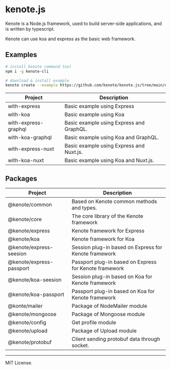 # kenote.js

Kenote is a Node.js framework, used to build server-side applications, and is written by typescript.

Kenote can use koa and express as the basic web framework.

## Examples

```bash
# install kenote command tool
npm i -g kenote-cli

# download & install example
kenote create --example https://github.com/kenote/kenote.js/tree/main/examples/<example-name> <dir-path>
```

| Project | Description |
|----|----|
| with-express | Basic example using Express |
| with-koa | Basic example using Koa |
| with-express-graphql | Basic example using Express and GraphQL. |
| with-koa-graphql | Basic example using Koa and GraphQL. |
| with-express-nuxt | Basic example using Express and Nuxt.js. |
| with-koa-nuxt | Basic example using Koa and Nuxt.js. |

## Packages

| Project | Description |
|----|----|
| @kenote/common | Based on Kenote common methods and types. |
| @kenote/core | The core library of the Kenote framework |
| @kenote/express | Kenote framework for Express |
| @kenote/koa | Kenote framework for Koa |
| @kenote/express-seesion | Session plug-in based on Express for Kenote framework |
| @kenote/express-passport | Passport plug-in based on Express for Kenote framework |
| @kenote/koa-seesion | Session plug-in based on Koa for Kenote framework |
| @kenote/koa-passport | Passport plug-in based on Koa for Kenote framework |
| @konte/mailer | Package of NodeMailer module |
| @kenote/mongoose | Package of Mongoose module |
| @kenote/config | Get profile module |
| @kenote/upload | Package of Upload module |
| @kenote/protobuf | Client sending protobuf data through socket. |

---
MIT License.